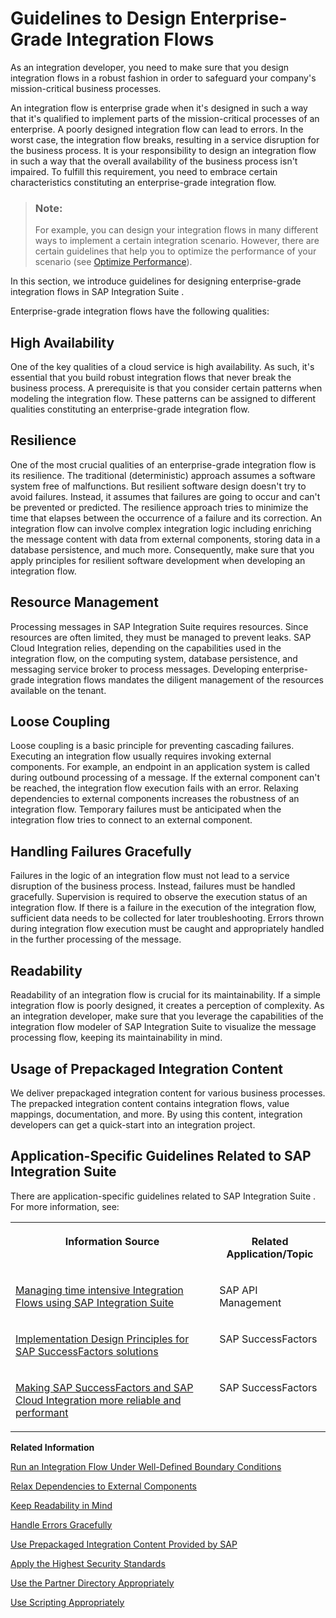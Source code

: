 <!-- loioa8cd981bd54440c7bbc0b09c21654f51 -->

# Guidelines to Design Enterprise-Grade Integration Flows

As an integration developer, you need to make sure that you design integration flows in a robust fashion in order to safeguard your company's mission-critical business processes.

An integration flow is enterprise grade when it's designed in such a way that it's qualified to implement parts of the mission-critical processes of an enterprise. A poorly designed integration flow can lead to errors. In the worst case, the integration flow breaks, resulting in a service disruption for the business process. It is your responsibility to design an integration flow in such a way that the overall availability of the business process isn't impaired. To fulfill this requirement, you need to embrace certain characteristics constituting an enterprise-grade integration flow.

> ### Note:  
> For example, you can design your integration flows in many different ways to implement a certain integration scenario. However, there are certain guidelines that help you to optimize the performance of your scenario \(see [Optimize Performance](optimize-performance-491c80d.md)\).

In this section, we introduce guidelines for designing enterprise-grade integration flows in SAP Integration Suite .

Enterprise-grade integration flows have the following qualities:



<a name="loioa8cd981bd54440c7bbc0b09c21654f51__section_a2g_4nf_n3b"/>

## High Availability

One of the key qualities of a cloud service is high availability. As such, it's essential that you build robust integration flows that never break the business process. A prerequisite is that you consider certain patterns when modeling the integration flow. These patterns can be assigned to different qualities constituting an enterprise-grade integration flow.



<a name="loioa8cd981bd54440c7bbc0b09c21654f51__section_igs_snf_n3b"/>

## Resilience

One of the most crucial qualities of an enterprise-grade integration flow is its resilience. The traditional \(deterministic\) approach assumes a software system free of malfunctions. But resilient software design doesn't try to avoid failures. Instead, it assumes that failures are going to occur and can't be prevented or predicted. The resilience approach tries to minimize the time that elapses between the occurrence of a failure and its correction. An integration flow can involve complex integration logic including enriching the message content with data from external components, storing data in a database persistence, and much more. Consequently, make sure that you apply principles for resilient software development when developing an integration flow.



<a name="loioa8cd981bd54440c7bbc0b09c21654f51__section_pnj_14f_n3b"/>

## Resource Management

Processing messages in SAP Integration Suite requires resources. Since resources are often limited, they must be managed to prevent leaks. SAP Cloud Integration relies, depending on the capabilities used in the integration flow, on the computing system, database persistence, and messaging service broker to process messages. Developing enterprise-grade integration flows mandates the diligent management of the resources available on the tenant.



<a name="loioa8cd981bd54440c7bbc0b09c21654f51__section_tfk_f4f_n3b"/>

## Loose Coupling

Loose coupling is a basic principle for preventing cascading failures. Executing an integration flow usually requires invoking external components. For example, an endpoint in an application system is called during outbound processing of a message. If the external component can't be reached, the integration flow execution fails with an error. Relaxing dependencies to external components increases the robustness of an integration flow. Temporary failures must be anticipated when the integration flow tries to connect to an external component.



<a name="loioa8cd981bd54440c7bbc0b09c21654f51__section_jt4_34f_n3b"/>

## Handling Failures Gracefully

Failures in the logic of an integration flow must not lead to a service disruption of the business process. Instead, failures must be handled gracefully. Supervision is required to observe the execution status of an integration flow. If there is a failure in the execution of the integration flow, sufficient data needs to be collected for later troubleshooting. Errors thrown during integration flow execution must be caught and appropriately handled in the further processing of the message.



<a name="loioa8cd981bd54440c7bbc0b09c21654f51__section_fj5_l4f_n3b"/>

## Readability

Readability of an integration flow is crucial for its maintainability. If a simple integration flow is poorly designed, it creates a perception of complexity. As an integration developer, make sure that you leverage the capabilities of the integration flow modeler of SAP Integration Suite to visualize the message processing flow, keeping its maintainability in mind.



<a name="loioa8cd981bd54440c7bbc0b09c21654f51__section_fgm_t4f_n3b"/>

## Usage of Prepackaged Integration Content

We deliver prepackaged integration content for various business processes. The prepacked integration content contains integration flows, value mappings, documentation, and more. By using this content, integration developers can get a quick-start into an integration project.



<a name="loioa8cd981bd54440c7bbc0b09c21654f51__section_x3y_bmf_plb"/>

## Application-Specific Guidelines Related to SAP Integration Suite 

There are application-specific guidelines related to SAP Integration Suite . For more information, see:


<table>
<tr>
<th valign="top">

Information Source

</th>
<th valign="top">

Related Application/Topic

</th>
</tr>
<tr>
<td valign="top">

[Managing time intensive Integration Flows using SAP Integration Suite](https://blogs.sap.com/2020/02/10/managing-time-intensive-integration-flows-using-sap-cloud-platform-integration-and-sap-api-management/) 

</td>
<td valign="top">

SAP API Management

</td>
</tr>
<tr>
<td valign="top">

[Implementation Design Principles for SAP SuccessFactors solutions](https://blogs.sap.com/2019/04/15/implementation-design-principles-idp-for-successfactors/) 

</td>
<td valign="top">

SAP SuccessFactors

</td>
</tr>
<tr>
<td valign="top">

[Making SAP SuccessFactors and SAP Cloud Integration more reliable and performant](https://blogs.sap.com/2020/09/23/making-sap-successfactors-and-sap-cloud-platform-integration-more-reliable-and-performant/) 

</td>
<td valign="top">

SAP SuccessFactors

</td>
</tr>
</table>

**Related Information**  


[Run an Integration Flow Under Well-Defined Boundary Conditions](run-an-integration-flow-under-well-defined-boundary-conditions-f8cf974.md "Developing enterprise-grade integration flows mandates the diligent management of the resources available on the customer tenant. Depending on the capabilities used in the integration flow, SAP Integration Suite relies on the computing system, database persistence, and messaging service broker to process messages.")

[Relax Dependencies to External Components](relax-dependencies-to-external-components-3ea1e33.md "Calls to external components must be closely controlled. When you specify outbound processing of a message, anticipate a temporary unavailability of the called external component.")

[Keep Readability in Mind](keep-readability-in-mind-578fa77.md "Readability of the integration flow is crucial for its maintainability.")

[Handle Errors Gracefully](handle-errors-gracefully-42c95f7.md "Even well-designed integration flows sporadically break based on load, resource usage, and other factors. To prepare for such situations, extend the integration flow with the appropriate error handling.")

[Use Prepackaged Integration Content Provided by SAP](use-prepackaged-integration-content-provided-by-sap-95c68ce.md "SAP delivers prepackaged integration content out of the box that enables integration developers to get started quickly. These integration packages are created for some of the commonly used business processes.")

[Apply the Highest Security Standards](apply-the-highest-security-standards-201fd43.md "")

[Use the Partner Directory Appropriately](use-the-partner-directory-appropriately-6e00412.md "When designing business-to-business scenarios, you can use the Partner Directory to store information on business partners that are connected to the tenant in the context of a larger business network.")

[Use Scripting Appropriately](use-scripting-appropriately-d4dc13c.md "You can use the Script step to apply script operations on the message content.")

